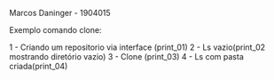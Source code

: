 Marcos Daninger - 1904015

Exemplo comando clone:

1 - Criando um repositorio via interface (print_01)
2 - Ls vazio(print_02 mostrando diretório vazio)
3 - Clone (print_03)
4 - Ls com pasta criada(print_04)
 
